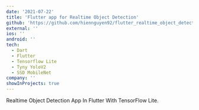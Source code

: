 ```yaml
---
date: '2021-07-22'
title: 'Flutter app for Realtime Object Detection'
github: 'https://github.com/hiennguyen92/flutter_realtime_object_detection'
external: ''
ios: ''
android: ''
tech:
  - Dart
  - Flutter
  - Tensorflow Lite
  - Tyny YoloV2
  - SSD MobileNet
company: ''
showInProjects: true
---
```


Realtime Object Detection App In Flutter With TensorFlow Lite.